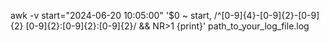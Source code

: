 awk -v start="2024-06-20 10:05:00" '$0 ~ start, /^[0-9]{4}-[0-9]{2}-[0-9]{2} [0-9]{2}:[0-9]{2}:[0-9]{2}/ && NR>1 {print}' path_to_your_log_file.log
